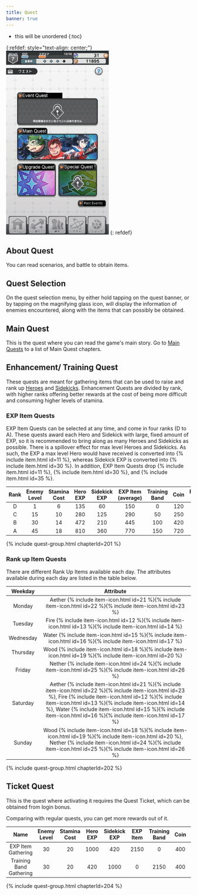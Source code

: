 ```yaml
---
title: Quest
banner: true
---
```


* this will be unordered
{:toc}

{:refdef: style="text-align: center;"}
<img src="/assets/img/TLed_QuestMenu.png" alt="mainMenu" height=500px loading="lazy">
{: refdef}


## About Quest

You can read scenarios, and battle to obtain items.

## Quest Selection

On the quest selection menu, by either hold tapping on the quest banner, or by tapping on the magnifying glass icon, will display the information of enemies encountered, along with the items that can possibly be obtained.

## Main Quest

This is the quest where you can read the game's main story. Go to [Main Quests](/main_quests/) to a list of Main Quest chapters.

## Enhancement/ Training Quest

These quests are meant for gathering items that can be used to raise and rank up [Heroes](/guide/hero/) and [Sidekicks](/guide/sidekick/). Enhancement Quests are divided by rank, with higher ranks offering better rewards at the cost of being more difficult and consuming higher levels of stamina.

### EXP Item Quests

EXP Item Quests can be selected at any time, and come in four ranks (D to A). These quests award each Hero and Sidekick with large, fixed amount of EXP, so it is recommended to bring along as many Heroes and Sidekicks as possible. There is a spillover effect for max level Heroes and Sidekicks. As such, the EXP a max level Hero would have received is converted into {% include item.html id=11 %}, whereas Sidekick EXP is converted into {% include item.html id=30 %}. In addition, EXP Item Quests drop {% include item.html id=11 %}, {% include item.html id=30 %}, and {% include item.html id=35 %}.

| Rank | Enemy Level | Stamina Cost | Hero EXP | Sidekick EXP | EXP Item (average) | Training Band | Coin | Rank EXP |
|:----:|:-----------:|:------------:|:--------:|:------------:|:------------------:|:-------------:|:----:|:--------:|
|   D  |       1     |       6      |    135   |       60     |         150        |        0      |  120 |     60   |
|   C  |      15     |      10      |    280   |      125     |         290        |       50      |  250 |    100   |
|   B  |      30     |      14      |    472   |      210     |         445        |      100      |  420 |    140   |
|   A  |      45     |      18      |    810   |      360     |         770        |      150      |  720 |    180   |

{% include quest-group.html chapterId=201 %}

### Rank up Item Quests 

There are different Rank Up Items available each day. The attributes available during each day are listed in the table below.

|  Weekday  |  Attribute  |
|:---------:|:-----------:|
|    Monday | Aether {% include item-icon.html id=21 %}{% include item-icon.html id=22 %}{% include item-icon.html id=23 %} |
|   Tuesday | Fire {% include item-icon.html id=12 %}{% include item-icon.html id=13 %}{% include item-icon.html id=14 %} |
| Wednesday | Water {% include item-icon.html id=15 %}{% include item-icon.html id=16 %}{% include item-icon.html id=17 %} |
|  Thursday | Wood {% include item-icon.html id=18 %}{% include item-icon.html id=19 %}{% include item-icon.html id=20 %} |
|    Friday | Nether {% include item-icon.html id=24 %}{% include item-icon.html id=25 %}{% include item-icon.html id=26 %} |
|  Saturday | Aether {% include item-icon.html id=21 %}{% include item-icon.html id=22 %}{% include item-icon.html id=23 %}, Fire {% include item-icon.html id=12 %}{% include item-icon.html id=13 %}{% include item-icon.html id=14 %}, Water {% include item-icon.html id=15 %}{% include item-icon.html id=16 %}{% include item-icon.html id=17 %} |
|    Sunday | Wood {% include item-icon.html id=18 %}{% include item-icon.html id=19 %}{% include item-icon.html id=20 %}, Nether {% include item-icon.html id=24 %}{% include item-icon.html id=25 %}{% include item-icon.html id=26 %} |

{% include quest-group.html chapterId=202 %}

## Ticket Quest

This is the quest where activating it requires the Quest Ticket, which can be obtained from login bonus.

Comparing with regular quests, you can get more rewards out of it.

|          Name           | Enemy Level | Stamina Cost | Hero EXP | Sidekick EXP | EXP Item | Training Band | Coin | Rank EXP |
|:-----------------------:|:-----------:|:------------:|:--------:|:------------:|:--------:|:-------------:|:----:|:--------:|
| EXP Item Gathering      |      30     |      20      |   1000   |      420     |   2150   |         0     |  400 |    200   |
| Training Band Gathering |      30     |      20      |    420   |     1000     |      0   |      2150     |  400 |    200   |

{% include quest-group.html chapterId=204 %}
